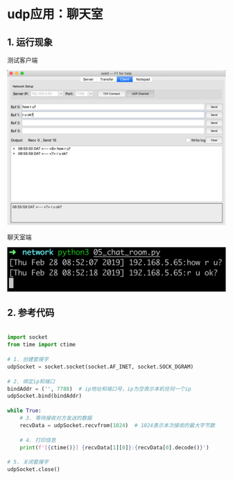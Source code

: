 # udp应用：聊天室

## 1. 运行现象

测试客户端

![](/assets/Snip20160901_76.png)

聊天室端

![](/assets/Snip20160901_75.png)

## 2. 参考代码

```python

import socket
from time import ctime

# 1. 创建套接字
udpSocket = socket.socket(socket.AF_INET, socket.SOCK_DGRAM)

# 2. 绑定ip和端口
bindAddr = ('', 7788)  # ip地址和端口号，ip为空表示本机任何一个ip
udpSocket.bind(bindAddr)

while True:
    # 3. 等待接收对方发送的数据
    recvData = udpSocket.recvfrom(1024)  # 1024表示本次接收的最大字节数

    # 4. 打印信息
    print(f'[{ctime()}] {recvData[1][0]}:{recvData[0].decode()}')

# 5. 关闭套接字
udpSocket.close()
```

